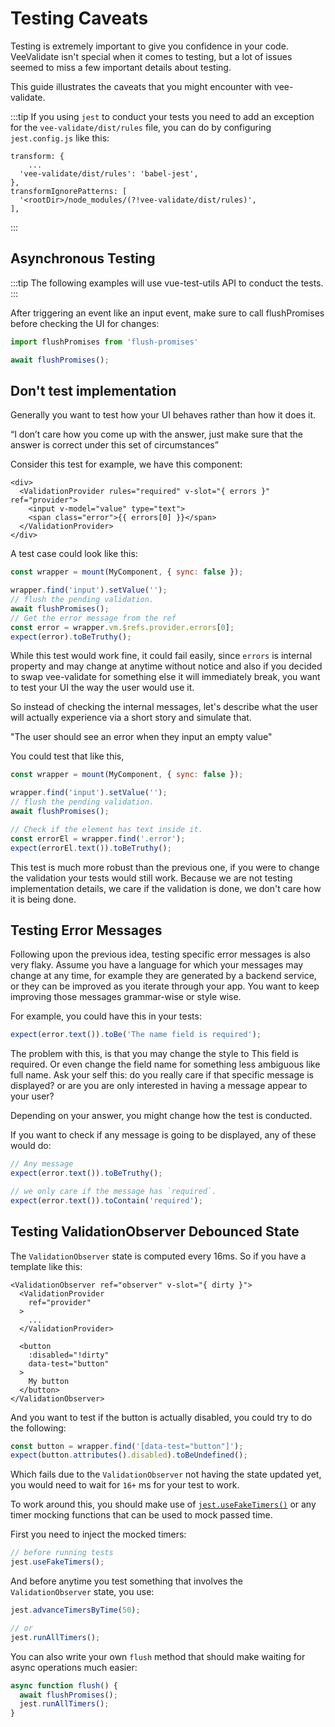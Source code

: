 # Testing Caveats

Testing is extremely important to give you confidence in your code. VeeValidate isn't special when it comes to testing, but a lot of issues seemed to miss a few important details about testing.

This guide illustrates the caveats that you might encounter with vee-validate.

:::tip
If you using `jest` to conduct your tests you need to add an exception for the `vee-validate/dist/rules` file, you can do by configuring `jest.config.js` like this:

```
transform: {
    ...
  'vee-validate/dist/rules': 'babel-jest',
},
transformIgnorePatterns: [
  '<rootDir>/node_modules/(?!vee-validate/dist/rules)',
],
```

:::

## Asynchronous Testing

:::tip
The following examples will use vue-test-utils API to conduct the tests.
:::


After triggering an event like an input event, make sure to call flushPromises before checking the UI for changes:

```js
import flushPromises from 'flush-promises'

await flushPromises();
```

## Don't test implementation

Generally you want to test how your UI behaves rather than how it does it.

“I don’t care how you come up with the answer, just make sure that the answer is correct under this set of circumstances”

Consider this test for example, we have this component:

```vue
<div>
  <ValidationProvider rules="required" v-slot="{ errors }" ref="provider">
    <input v-model="value" type="text">
    <span class="error">{{ errors[0] }}</span>
  </ValidationProvider>
</div>
```

A test case could look like this:

```js
const wrapper = mount(MyComponent, { sync: false });

wrapper.find('input').setValue('');
// flush the pending validation.
await flushPromises();
// Get the error message from the ref
const error = wrapper.vm.$refs.provider.errors[0];
expect(error).toBeTruthy();
```

While this test would work fine, it could fail easily, since `errors` is internal property and may change at anytime without notice and also if you decided to swap vee-validate for something else it will immediately break, you want to test your UI the way the user would use it.

So instead of checking the internal messages, let's describe what the user will actually experience via a short story and simulate that.

"The user should see an error when they input an empty value"

You could test that like this,

```js
const wrapper = mount(MyComponent, { sync: false });

wrapper.find('input').setValue('');
// flush the pending validation.
await flushPromises();

// Check if the element has text inside it.
const errorEl = wrapper.find('.error');
expect(errorEl.text()).toBeTruthy();
```

This test is much more robust than the previous one, if you were to change the validation your tests would still work. Because we are not testing implementation details, we care if the validation is done, we don't care how it is being done.

## Testing Error Messages

Following upon the previous idea, testing specific error messages is also very flaky. Assume you have a language for which your messages may change at any time, for example they are generated by a backend service, or they can be improved as you iterate through your app. You want to keep improving those messages grammar-wise or style wise.

For example, you could have this in your tests:

```js
expect(error.text()).toBe('The name field is required');
```

The problem with this, is that you may change the style to This field is required. Or even change the field name for something less ambiguous like full name. Ask your self this: do you really care if that specific message is displayed? or are you are only interested in having a message appear to your user?

Depending on your answer, you might change how the test is conducted.

If you want to check if any message is going to be displayed, any of these would do:

```js
// Any message
expect(error.text()).toBeTruthy();

// we only care if the message has `required`.
expect(error.text()).toContain('required');
```

## Testing ValidationObserver Debounced State

The `ValidationObserver` state is computed every 16ms. So if you have a template like this:

```vue
<ValidationObserver ref="observer" v-slot="{ dirty }">
  <ValidationProvider
    ref="provider"
  >
    ...
  </ValidationProvider>

  <button
    :disabled="!dirty"
    data-test="button"
  >
    My button
  </button>
</ValidationObserver>
```

And you want to test if the button is actually disabled, you could try to do the following:

```js
const button = wrapper.find('[data-test="button"]');
expect(button.attributes().disabled).toBeUndefined();
```

Which fails due to the `ValidationObserver` not having the state updated yet, you would need to wait for `16+` ms for your test to work.

To work around this, you should make use of [`jest.useFakeTimers()`](https://jestjs.io/docs/en/timer-mocks) or any timer mocking functions that can be used to mock passed time.

First you need to inject the mocked timers:

```js
// before running tests
jest.useFakeTimers();
```

And before anytime you test something that involves the `ValidationObserver` state, you use:

```js
jest.advanceTimersByTime(50);

// or
jest.runAllTimers();
```

You can also write your own `flush` method that should make waiting for async operations much easier:

```js
async function flush() {
  await flushPromises();
  jest.runAllTimers();
}
```
